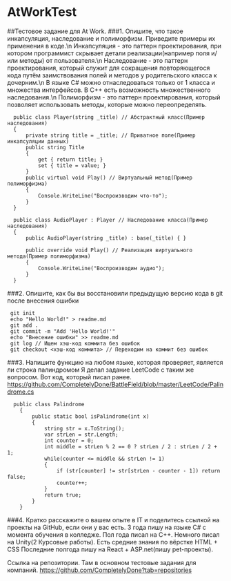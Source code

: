 # AtWorkTest
##Тестовое задание для At Work.
###1. Опишите, что такое инкапсуляция, наследование и полиморфизм. Приведите примеры их применения в коде.\n
  Инкапсуляция - это паттерн проектирования, при котором программист скрывает детали реализации(например поля и/или методы) от пользователя.\n
  Наследование - это паттерн проектирования, который служит для сокращения повторяющегося кода путём заимствования полей и методов у родительского класса к дочерним.\n
  В языке C# можно отнаследоваться только от 1 класса и множества интерфейсов. В C++ есть возможность множественного наследования.\n
  Полиморфизм - это паттерн проектирования, который позволяет использовать методы, которые можно переопределять.
```
  public class Player(string _title) // Абстрактный класс(Пример наследования)
  {
      private string title = _title; // Приватное поле(Пример инкапсуляции данных)
      public string Title
      {
          get { return title; }
          set { title = value; }
      }
      public virtual void Play() // Виртуальный метод(Пример полиморфизма)
      {
          Console.WriteLine("Воспроизводим что-то");
      } 
  }
```
```
  public class AudioPlayer : Player // Наследование класса(Пример наследования)
  {
      public AudioPlayer(string _title) : base(_title) { }
  
      public override void Play() // Реализация виртуального метода(Пример полиморфизма)
      {
          Console.WriteLine("Воспроизводим аудио");
      }
  }
```
###2. Опишите, как бы вы восстановили предыдущую версию кода в git после внесения ошибки
 ```
  git init
  echo "Hello World!" > readme.md
  git add .
  git commit -m "Add 'Hello World!'"
  echo "Внесение ошибки" >> readme.md
  git log // Ищем хэш-код коммита без ошибок
  git checkout <хэш-код коммита> // Переходим на коммит без ошибок
```
###3. Напишите функцию на любом языке, которая проверяет, является ли строка палиндромом
  Я делал задание LeetCode с таким же вопросом. Вот код, который писал ранее.
  https://github.com/CompletelyDone/BattleField/blob/master/LeetCode/Palindrome.cs
```
  public class Palindrome
    {
        public static bool isPalindrome(int x)
        {
            string str = x.ToString();
            var strLen = str.Length;
            int counter = 0;
            int middle = strLen % 2 == 0 ? strLen / 2 : strLen / 2 + 1;
            while(counter <= middle && strLen != 1)
            {
                if (str[counter] != str[strLen - counter - 1]) return false;
                counter++;
            }
            return true;
        }
    }
```
###4. Кратко расскажите о вашем опыте в IT и поделитесь ссылкой на проекты на GitHub, если они у вас есть.
  3 года пишу на языке C# с момента обучения в колледже.
  Пол года писал на C++.
  Немного писал на Unity(2 Курсовые работы).
  Есть средние знания по вёрстке HTML + CSS
  Последние полгода пишу на React + ASP.net(пишу pet-проекты).

  Ссылка на репозитории. Там в основном тестовые задания для компаний.
  https://github.com/CompletelyDone?tab=repositories

